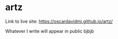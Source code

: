 # artz

Link to live site: https://oscardavidmi.github.io/artz/

Whatever I write will appear in public
bjbjb
